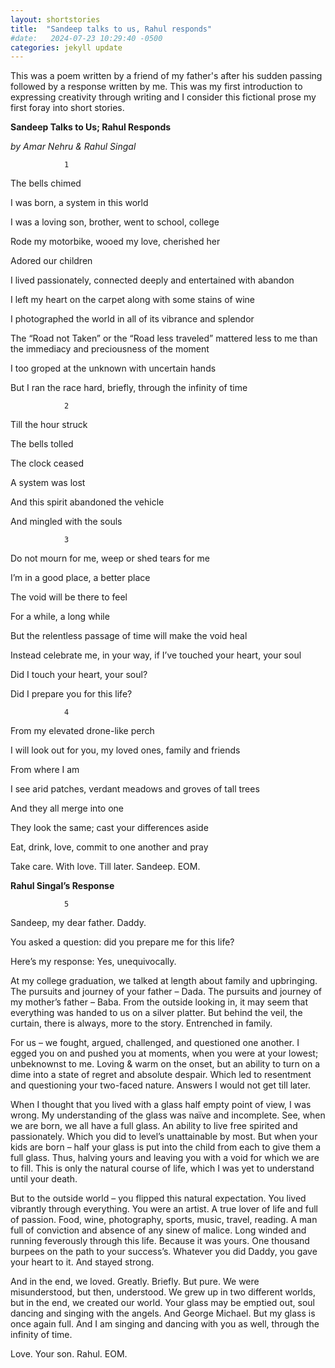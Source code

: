 ```yaml
---
layout: shortstories
title:  "Sandeep talks to us, Rahul responds"
#date:   2024-07-23 10:29:40 -0500
categories: jekyll update
---
```


This was a poem written by a friend of my father's after his sudden passing followed by a response written by me. This was my first introduction to expressing creativity through writing and I consider this fictional prose my first foray into short stories.

**Sandeep Talks to Us; Rahul Responds**

*by Amar Nehru & Rahul Singal*
                                    
                1   

The bells chimed

I was born, a system in this world

I was a loving son, brother, went to school, college

Rode my motorbike, wooed my love, cherished her

Adored our children

I lived passionately, connected deeply and entertained with abandon

I left my heart on the carpet along with some stains of wine

I photographed the world in all of its vibrance and splendor 

The “Road not Taken” or the “Road less traveled” mattered less to me than the immediacy and preciousness of the moment

I too groped at the unknown with uncertain hands

But I ran the race hard, briefly, through the infinity of time
                                       
                2

Till the hour struck 

The bells tolled 

The clock ceased

A system was lost

And this spirit abandoned the vehicle

And mingled with the souls

                3

Do not mourn for me, weep or shed tears for me

I’m in a good place, a better place

The void will be there to feel

For a while, a long while

But the relentless passage of time will make the void heal

Instead celebrate me, in your way, if I’ve touched your heart, your soul 

Did I touch your heart, your soul? 

Did I prepare you for this life? 

                4

From my elevated drone-like perch 

I will look out for you, my loved ones, family and friends

From where I am

I see arid patches, verdant meadows and groves of tall trees

And they all merge into one

They look the same; cast your differences aside

Eat, drink, love, commit to one another and pray

Take care. With love. Till later. Sandeep. EOM.


**Rahul Singal’s Response**

                5

Sandeep, my dear father. Daddy. 

You asked a question: did you prepare me for this life?

Here’s my response: Yes, unequivocally. 

At my college graduation, we talked at length about family and upbringing. The pursuits and journey of your father – Dada. The pursuits and journey of my mother’s father – Baba. From the outside looking in, it may seem that everything was handed to us on a silver platter. But behind the veil, the curtain, there is always, more to the story. Entrenched in family. 

For us – we fought, argued, challenged, and questioned one another. I egged you on and pushed you at moments, when you were at your lowest; unbeknownst to me. Loving & warm on the onset, but an ability to turn on a dime into a state of regret and absolute despair. Which led to resentment and questioning your two-faced nature. Answers I would not get till later. 

When I thought that you lived with a glass half empty point of view, I was wrong. My understanding of the glass was naïve and incomplete. See, when we are born, we all have a full glass. An ability to live free spirited and passionately. Which you did to level’s unattainable by most. But when your kids are born – half your glass is put into the child from each to give them a full glass. Thus, halving yours and leaving you with a void for which we are to fill. This is only the natural course of life, which I was yet to understand until your death. 

But to the outside world – you flipped this natural expectation. You lived vibrantly through everything. You were an artist. A true lover of life and full of passion. Food, wine, photography, sports, music, travel, reading. A man full of conviction and absence of any sinew of malice. Long winded and running feverously through this life. Because it was yours. One thousand burpees on the path to your success’s. Whatever you did Daddy, you gave your heart to it. And stayed strong. 

And in the end, we loved. Greatly. Briefly. But pure. We were misunderstood, but then, understood. We grew up in two different worlds, but in the end, we created our world. Your glass may be emptied out, soul dancing and singing with the angels. And George Michael. But my glass is once again full. And I am singing and dancing with you as well, through the infinity of time. 

Love. Your son. Rahul. EOM. 